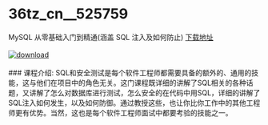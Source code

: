 # 36tz_cn__525759
MySQL 从零基础入门到精通(涵盖 SQL 注入及如何防止)
[下载地址](http://www.36tz.cn/article/525759 "下载地址")
<br/></br>[![download](http://36tz.cn/muke_img/2019_07_1-57-300x71.png "下载地址")](http://www.36tz.cn/article/525759 "下载地址")
<br/></br>### 课程介绍:
SQL和安全测试是每个软件工程师都需要具备的额外的、通用的技能，这与他们在项目中的角色无关。这门课程既详细的讲解了SQL相关的各种话题，又讲解了怎么对数据库进行测试，怎么安全的在代码中用SQL，详细的讲解了SQL注入如何发生，以及如何防御。通过教授这些，也让你比你工作中的其他工程师更有优势。当然，这也是每个软件工程师面试中都要考验的技能之一。


